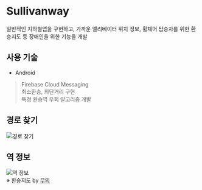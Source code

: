 # Sullivanway
일반적인 지하철앱을 구현하고, 가까운 엘리베이터 위치 정보, 휠체어 탑승자를 위한 환승지도 등 장애인을 위한 기능을 개발


## 사용 기술
- Android
> Firebase Cloud Messaging<br>
> 최소환승, 최단거리 구현<br>
> 특정 환승역 우회 알고리즘 개발

## 경로 찾기
![경로 찾기](https://postfiles.pstatic.net/MjAxOTAyMThfOTgg/MDAxNTUwNDcyMDI4ODc3.OXUkG0VwnUE-1gPUpl_b9vy5PsfQ-ySQ1AvmwYDlYuUg.Us27SPffLrazDPSQ0sZDJTR55R_sgB2z-FtAHwPzDCgg.PNG.dragon20002/%EA%B7%B8%EB%A6%BC9.png?type=w580)

## 역 정보
![역 정보](https://postfiles.pstatic.net/MjAxOTAyMThfOTMg/MDAxNTUwNDcyMDI4ODc2.Nml0sNSy6U8TMFkWEhqdS5iLdNHZoJ4NUNosQ34soSkg.ngRwCs-j22jJTxQsYu1uhCwJER15uPCHGcX95uyFlOIg.PNG.dragon20002/%EA%B7%B8%EB%A6%BC11.png?type=w580)
<br>
※ 환승지도 by [무의](https://www.wearemuui.com/kr/specialproject/)